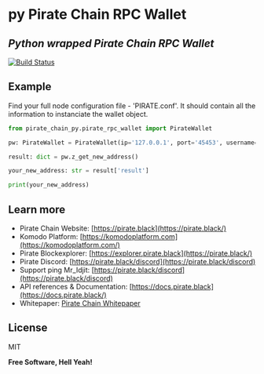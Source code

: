 # py Pirate Chain RPC Wallet
## _Python wrapped Pirate Chain RPC Wallet_

[![Build Status](https://travis-ci.org/joemccann/dillinger.svg?branch=master)](https://travis-ci.org/joemccann/dillinger)

## Example

Find your full node configuration file - 'PIRATE.conf'.
It should contain all the information to instanciate the wallet object.

```python
from pirate_chain_py.pirate_rpc_wallet import PirateWallet

pw: PirateWallet = PirateWallet(ip='127.0.0.1', port='45453', username='user388885', password='pass388885')

result: dict = pw.z_get_new_address()

your_new_address: str = result['result']

print(your_new_address)
```

## Learn more

- Pirate Chain Website: [https://pirate.black](https://pirate.black/)
- Komodo Platform: [https://komodoplatform.com](https://komodoplatform.com/)
- Pirate Blockexplorer: [https://explorer.pirate.black](https://pirate.black/)
- Pirate Discord: [https://pirate.black/discord](https://pirate.black/discord)
- Support ping Mr_Idjit: [https://pirate.black/discord](https://pirate.black/discord)
- API references & Documentation: [https://docs.pirate.black](https://docs.pirate.black/)
- Whitepaper: [Pirate Chain Whitepaper](https://pirate.black/whitepaper)

## License

MIT

**Free Software, Hell Yeah!**

